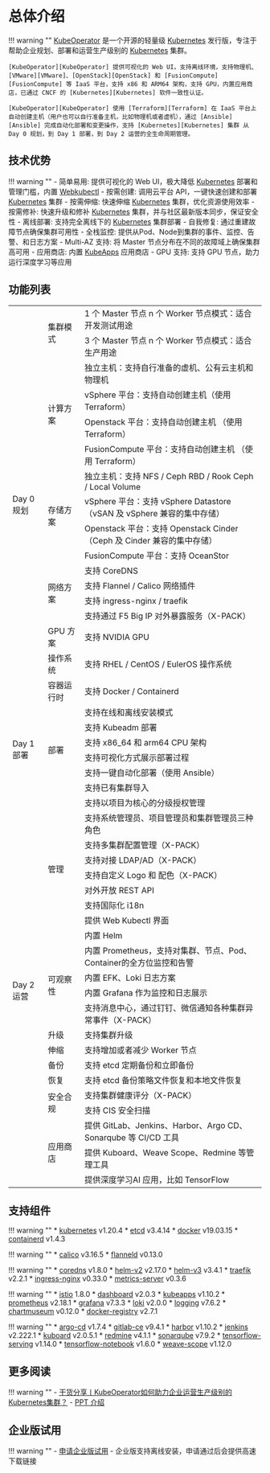 
# 总体介绍

!!! warning ""
    [KubeOperator][KubeOperator] 是一个开源的轻量级 [Kubernetes][Kubernetes] 发行版，专注于帮助企业规划、部署和运营生产级别的 [Kubernetes][Kubernetes] 集群。

    [KubeOperator][KubeOperator] 提供可视化的 Web UI，支持离线环境，支持物理机、[VMware][VMware]、[OpenStack][OpenStack] 和 [FusionCompute][FusionCompute] 等 IaaS 平台，支持 x86 和 ARM64 架构，支持 GPU，内置应用商店，已通过 CNCF 的 [Kubernetes][Kubernetes] 软件一致性认证。  

    [KubeOperator][KubeOperator] 使用 [Terraform][Terraform] 在 IaaS 平台上自动创建主机（用户也可以自行准备主机，比如物理机或者虚机），通过 [Ansible][Ansible] 完成自动化部署和变更操作，支持 [Kubernetes][Kubernetes] 集群 从 Day 0 规划，到 Day 1 部署，到 Day 2 运营的全生命周期管理。  

## 技术优势

!!! warning ""
    -  简单易用: 提供可视化的 Web UI，极大降低 [Kubernetes][Kubernetes] 部署和管理门槛，内置 [Webkubectl](https://github.com/KubeOperator/webkubectl)
    -  按需创建: 调用云平台 API，一键快速创建和部署 [Kubernetes][Kubernetes] 集群
    -  按需伸缩: 快速伸缩 [Kubernetes][Kubernetes] 集群，优化资源使用效率
    -  按需修补: 快速升级和修补 [Kubernetes][Kubernetes] 集群，并与社区最新版本同步，保证安全性
    -  离线部署: 支持完全离线下的 [Kubernetes][Kubernetes] 集群部署
    -  自我修复: 通过重建故障节点确保集群可用性
    -  全栈监控: 提供从Pod、Node到集群的事件、监控、告警、和日志方案
    -  Multi-AZ 支持: 将 Master 节点分布在不同的故障域上确保集群高可用
    -  应用商店: 内置 [KubeApps](https://github.com/kubeapps/kubeapps) 应用商店
    -  GPU 支持: 支持 GPU 节点，助力运行深度学习等应用


## 功能列表

<table>
    <tr>
        <td rowspan="17">Day 0 规划</td>
        </td>
        <td rowspan="2">集群模式
        </td>
        <td>1 个 Master 节点 n 个 Worker 节点模式：适合开发测试用途
        </td>
    </tr>
    <tr>
        <td>3 个 Master 节点 n 个 Worker 节点模式：适合生产用途
        </td>
    </tr>
    <tr>
        <td rowspan="4">计算方案
        </td>
        <td>独立主机：支持自行准备的虚机、公有云主机和物理机
        </td>
    </tr>
    <tr>
        <td>vSphere 平台：支持自动创建主机（使用 Terraform）
        </td>
    </tr>
    <tr>
        <td>Openstack 平台：支持自动创建主机 （使用 Terraform）
        </td>
    </tr>
    <tr>
        <td>FusionCompute 平台：支持自动创建主机 （使用 Terraform）
        </td>
    </tr>
    <tr>
        <td rowspan="4">存储方案
        </td>
        <td>独立主机：支持 NFS / Ceph RBD / Rook Ceph / Local Volume
        </td>
    </tr>
    <tr>
        <td>vSphere 平台：支持 vSphere Datastore （vSAN 及 vSphere 兼容的集中存储）
        </td>
    </tr>
    <tr>
        <td>Openstack 平台：支持 Openstack Cinder （Ceph 及 Cinder 兼容的集中存储）
        </td>
    </tr>
    <tr>
        <td>FusionCompute 平台：支持 OceanStor
        </td>
    </tr>
    <tr>
        <td rowspan="4">网络方案
        </td>
        <td>支持 CoreDNS
        </td>
    </tr>
    <tr>
        <td>支持 Flannel / Calico 网络插件
        </td>
    </tr>
    <tr>
        <td>支持 ingress-nginx / traefik
        </td>
    </tr>
    <tr>
        <td>支持通过 F5 Big IP 对外暴露服务（X-PACK）
        </td>
    </tr>
    <tr>
        <td>GPU 方案
        </td>
        <td>支持 NVIDIA GPU
        </td>
    </tr>
    <tr>
        <td>操作系统
        </td>
        <td>支持 RHEL / CentOS / EulerOS 操作系统
        </td>
    </tr>
    <tr>
        <td>容器运行时
        </td>
        <td>支持 Docker / Containerd
        </td>
    </tr>
    <tr>
        <td rowspan="6">Day 1 部署
        </td>
        <td rowspan="6">部署
        </td>
        <td>支持在线和离线安装模式
        </td>         
    </tr>
    <tr>
        <td>支持 Kubeadm 部署
        </td>
    </tr>
    <tr>
        <td>支持 x86_64 和 arm64 CPU 架构
        </td>
    </tr>
    <tr>
        <td>支持可视化方式展示部署过程
        </td>
    </tr>
    <tr>
        <td>支持一键自动化部署（使用 Ansible）
        </td>
    </tr>
    <tr>
        <td>支持已有集群导入
        </td>
    </tr>
    <tr>
        <td rowspan="22">Day 2 运营
        </td>
        <td rowspan="9">管理
        </td>
        <td>支持以项目为核心的分级授权管理
        </td>    
    </tr>
    <tr>
        <td>支持系统管理员、项目管理员和集群管理员三种角色
        </td>
    </tr>
    <tr>
         <td>支持多集群配置管理（X-PACK）
        </td>
    </tr>
    <tr>
        <td>支持对接 LDAP/AD（X-PACK）
        </td>
    </tr>
    <tr>
        <td>支持自定义 Logo 和 配色（X-PACK）
        </td>
    </tr>
     <tr>
        <td>对外开放 REST API
        </td>
    </tr>
    <tr>
        <td>支持国际化 i18n
        </td>
    </tr>
    <tr>
        <td>提供 Web Kubectl 界面
        </td>
    </tr>
    <tr>
        <td>内置 Helm
        </td>
    </tr>
    <tr>
        <td rowspan="4">可观察性
        </td>
        <td>内置 Prometheus，支持对集群、节点、Pod、Container的全方位监控和告警
        </td>
    </tr>
     <tr>
        <td>内置 EFK、Loki 日志方案
        </td>
    </tr>
    <tr>
        <td>内置 Grafana 作为监控和日志展示
        </td>
    </tr>
    <tr>
        <td>支持消息中心，通过钉钉、微信通知各种集群异常事件（X-PACK）
        </td>
    </tr>
    <tr>
        <td>升级
        </td>
        <td>支持集群升级
        </td>
    </tr>
    <tr>
        <td>伸缩
        </td>
        <td>支持增加或者减少 Worker 节点
        </td>
    </tr>
    <tr>
        <td>备份
        </td>
        <td>支持 etcd 定期备份和立即备份
        </td>
    </tr>
    <tr>
        <td>恢复
        </td>
        <td>支持 etcd 备份策略文件恢复和本地文件恢复
        </td>
    </tr>
    <tr>
        <td  rowspan="2">安全合规
        </td>
         <td>支持集群健康评分（X-PACK）
        </td>
    </tr>
    <tr>
        <td>支持 CIS 安全扫描
        </td>
    </tr>
    <tr>
        <td rowspan="3">应用商店
        </td>
        <td>提供 GitLab、Jenkins、Harbor、Argo CD、Sonarqube 等 CI/CD 工具
        </td>
    </tr>
    <tr>
        <td>提供 Kuboard、Weave Scope、Redmine 等管理工具
        </td>
    </tr>
    <tr>
        <td>提供深度学习AI 应用，比如 TensorFlow
        </td>
    </tr>
 </table>

## 支持组件

!!! warning ""
    * [kubernetes](https://github.com/kubernetes/kubernetes) v1.20.4
    * [etcd](https://github.com/coreos/etcd) v3.4.14
    * [docker](https://www.docker.com/) v19.03.15
    * [containerd](https://containerd.io/) v1.4.3

!!! warning ""
    * [calico](https://github.com/projectcalico/calico) v3.16.5
    * [flanneld](https://github.com/coreos/flannel) v0.13.0

!!! warning ""
    * [coredns](https://github.com/coredns/coredns) v1.8.0
    * [helm-v2](https://github.com/helm/helm) v2.17.0
    * [helm-v3](https://github.com/helm/helm) v3.4.1
    * [traefik](https://github.com/containous/traefik) v2.2.1
    * [ingress-nginx](https://github.com/kubernetes/ingress-nginx) v0.33.0
    * [metrics-server](https://github.com/kubernetes-sigs/metrics-server) v0.3.6

!!! warning ""
    * [istio](https://github.com/istio/istio) 1.8.0
    * [dashboard](https://github.com/kubernetes/dashboard) v2.0.3
    * [kubeapps](https://github.com/kubeapps/kubeapps) v1.10.2
    * [prometheus](https://github.com/prometheus/prometheus) v2.18.1
    * [grafana](https://github.com/grafana/grafana) v7.3.3
    * [loki](https://github.com/grafana/loki) v2.0.0
    * [logging](https://github.com/elastic/elasticsearch) v7.6.2
    * [chartmuseum](https://github.com/helm/chartmuseum) v0.12.0
    * [docker-registry](https://github.com/docker/distribution) v2.7.1

!!! warning ""
    * [argo-cd](https://github.com/argoproj/argo-cd) v1.7.4
    * [gitlab-ce](https://about.gitlab.com) v9.4.1
    * [harbor](https://github.com/goharbor/harbor) v1.10.2
    * [jenkins](https://github.com/jenkinsci/jenkins) v2.222.1
    * [kuboard](https://github.com/eip-work/kuboard-press) v2.0.5.1
    * [redmine](https://github.com/redmine/redmine) v4.1.1
    * [sonarqube](https://github.com/SonarSource/sonarqube) v7.9.2
    * [tensorflow-serving](https://github.com/tensorflow/serving) v1.14.0
    * [tensorflow-notebook](https://github.com/tensorflow/tensorflow) v1.6.0
    * [weave-scope](https://github.com/weaveworks/scope) v1.12.0

## 更多阅读

!!! warning ""
    - [干货分享丨KubeOperator如何助力企业运营生产级别的Kubernetes集群？](https://blog.fit2cloud.com/?p=1255)
    - [PPT 介绍](https://kubeoperator.io/download/KubeOperator_Intro.pdf)

## 企业版试用

!!! warning ""
    - [申请企业版试用](https://jinshuju.net/f/qc6g44)
    - 企业版支持离线安装，申请通过后会提供高速下载链接

[KubeOperator]:https://kubeoperator.io
[Kubernetes]:https://kubernetes.io
[VMware]:https://www.vmware.com
[OpenStack]:https://www.openstack.org
[FusionCompute]:https://support.huawei.com/enterprise/zh/cloud-computing/fusioncompute-pid-8576912
[Terraform]:https://www.terraform.io
[Ansible]:https://www.ansible.com
